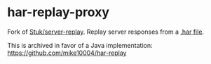 har-replay-proxy
================

Fork of [Stuk/server-replay](https://github.com/Stuk/server-replay). Replay server 
responses from a [.har file](http://en.wikipedia.org/wiki/.har).

This is archived in favor of a Java implementation: https://github.com/mike10004/har-replay
